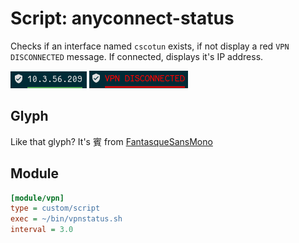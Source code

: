 # Script: anyconnect-status

Checks if an interface named `cscotun` exists, if not display a red `VPN DISCONNECTED` message. If connected, displays it's IP address.

![connected](screenshots/connected.png)
![disconnected](screenshots/disconnected.png)

## Glyph

Like that glyph? It's 賓 from [FantasqueSansMono](https://github.com/ryanoasis/nerd-fonts/tree/master/patched-fonts/FantasqueSansMono/Regular/complete)

## Module

```ini
[module/vpn]
type = custom/script
exec = ~/bin/vpnstatus.sh
interval = 3.0
```
